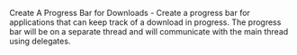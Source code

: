 Create A Progress Bar for Downloads - Create a progress bar for applications that can keep track of a download in progress. The progress bar will be on a separate thread and will communicate with the main thread using delegates.
